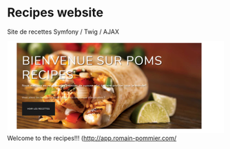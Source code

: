 # Recipes website
Site de recettes  Symfony / Twig / AJAX

![website picture](https://github.com/romain-pommier/recipes/blob/master/public/build/background/Capture.PNG)Welcome to the 
recipes!!!  (http://app.romain-pommier.com/
